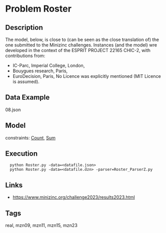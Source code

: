 # Problem Roster
## Description
The model, below, is close to (can be seen as the close translation of) the one submitted to the Minizinc challenges.
Instances (and the model) wre developed in the context of the ESPRIT PROJECT 22165 CHIC-2, with contributions from:
  - IC-Parc, Imperial College, London,
  - Bouygues research, Paris,
  - EuroDecision, Paris,
No Licence was explicitly mentioned (MIT Licence is assumed).

## Data Example
  08.json

## Model
  constraints: [Count](http://pycsp.org/documentation/constraints/Count), [Sum](http://pycsp.org/documentation/constraints/Sum)

## Execution
```
  python Roster.py -data=<datafile.json>
  python Roster.py -data=<datafile.dzn> -parser=Roster_ParserZ.py
```

## Links
  - https://www.minizinc.org/challenge2023/results2023.html

## Tags
  real, mzn09, mzn11, mzn15, mzn23
